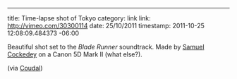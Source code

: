 --- 
title: Time-lapse shot of Tokyo
category: link
link: http://vimeo.com/30300114
date: 25/10/2011
timestamp: 2011-10-25 12:08:09.484373 -06:00

Beautiful shot set to the *Blade Runner* soundtrack. Made by [Samuel Cockedey](http://season9.wordpress.com/2010/08/06/floating-point-an-interview-with-samuel-cockedey/) on a Canon 5D Mark II (what else?).

(via [Coudal](http://coudal.com/archives/2011/10/android_dreams.php))

